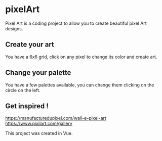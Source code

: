 # pixelArt

Pixel Art is a coding project to allow you to create beautiful pixel Art designs.

## Create your art

You have a 6x6 grid, click on any pixel to change its color and create art.

## Change your palette

You have a few palettes available, you can change them clicking on the circle on the left.

## Get inspired !
https://manufacturedupixel.com/wall-e-pixel-art
https://www.pixilart.com/gallery



This project was created in Vue.
